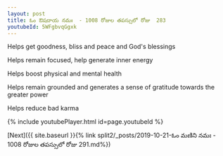 ```yaml
---
layout: post
title: ఓం ఔషదాయ నమః  - 1008 రోజుల తపస్సులో రోజు  283
youtubeId: 5WFgbvqGgxk
---
```

 
 
Helps get goodness, bliss and peace and God's blessings
 
Helps remain focused, help generate inner energy 
 
Helps boost physical and mental health 
 
Helps remain grounded and generates a sense of gratitude towards the greater power 
 
Helps reduce bad karma
 
 
 
 


{% include youtubePlayer.html id=page.youtubeId %}
 
[Next]({{ site.baseurl }}{% link  split2/_posts/2019-10-21-ఓం మణిని నమః  - 1008 రోజుల తపస్సులో రోజు  291.md%})
 
